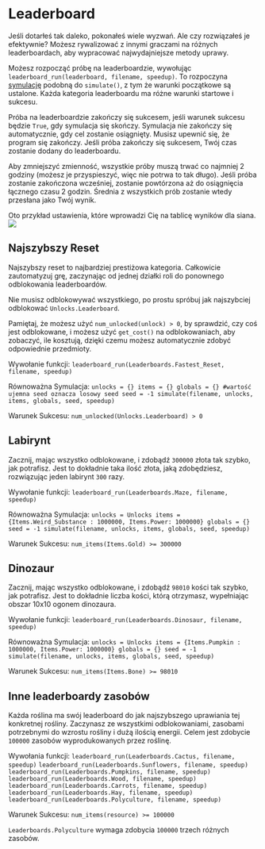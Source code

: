 # Leaderboard
Jeśli dotarłeś tak daleko, pokonałeś wiele wyzwań. Ale czy rozwiązałeś je efektywnie?
Możesz rywalizować z innymi graczami na różnych leaderboardach, aby wypracować najwydajniejsze metody uprawy.

Możesz rozpocząć próbę na leaderboardzie, wywołując `leaderboard_run(leaderboard, filename, speedup)`.
To rozpoczyna [symulację](docs/unlocks/simulation.md) podobną do `simulate()`, z tym że warunki początkowe są ustalone. Każda kategoria leaderboardu ma różne warunki startowe i sukcesu.

Próba na leaderboardzie zakończy się sukcesem, jeśli warunek sukcesu będzie `True`, gdy symulacja się skończy. Symulacja nie zakończy się automatycznie, gdy cel zostanie osiągnięty. Musisz upewnić się, że program się zakończy.
Jeśli próba zakończy się sukcesem, Twój czas zostanie dodany do leaderboardu.

Aby zmniejszyć zmienność, wszystkie próby muszą trwać co najmniej 2 godziny (możesz je przyspieszyć, więc nie potrwa to tak długo). Jeśli próba zostanie zakończona wcześniej, zostanie powtórzona aż do osiągnięcia łącznego czasu 2 godzin. Średnia z wszystkich prób zostanie wtedy przesłana jako Twój wynik.

Oto przykład ustawienia, które wprowadzi Cię na tablicę wyników dla siana.
![](LeaderboardSetup400)

## Najszybszy Reset
Najszybszy reset to najbardziej prestiżowa kategoria. Całkowicie zautomatyzuj grę, zaczynając od jednej działki roli do ponownego odblokowania leaderboardów.

Nie musisz odblokowywać wszystkiego, po prostu spróbuj jak najszybciej odblokować `Unlocks.Leaderboard`.

Pamiętaj, że możesz użyć `num_unlocked(unlock) > 0`, by sprawdzić, czy coś jest odblokowane, i możesz użyć `get_cost()` na odblokowaniach, aby zobaczyć, ile kosztują, dzięki czemu możesz automatycznie zdobyć odpowiednie przedmioty.

Wywołanie funkcji:
`leaderboard_run(Leaderboards.Fastest_Reset, filename, speedup)`

Równoważna Symulacja:
`unlocks = {}
items = {}
globals = {}
#wartość ujemna seed oznacza losowy seed
seed = -1
simulate(filename, unlocks, items, globals, seed, speedup)`

Warunek Sukcesu:
`num_unlocked(Unlocks.Leaderboard) > 0`

## Labirynt
Zacznij, mając wszystko odblokowane, i zdobądź `300000` złota tak szybko, jak potrafisz. Jest to dokładnie taka ilość złota, jaką zdobędziesz, rozwiązując jeden labirynt `300` razy.

Wywołanie funkcji:
`leaderboard_run(Leaderboards.Maze, filename, speedup)`

Równoważna Symulacja:
`unlocks = Unlocks
items = {Items.Weird_Substance : 1000000, Items.Power: 1000000}
globals = {}
seed = -1
simulate(filename, unlocks, items, globals, seed, speedup)`

Warunek Sukcesu:
`num_items(Items.Gold) >= 300000`

## Dinozaur
Zacznij, mając wszystko odblokowane, i zdobądź `98010` kości tak szybko, jak potrafisz. Jest to dokładnie liczba kości, którą otrzymasz, wypełniając obszar 10x10 ogonem dinozaura.

Wywołanie funkcji:
`leaderboard_run(Leaderboards.Dinosaur, filename, speedup)`

Równoważna Symulacja:
`unlocks = Unlocks
items = {Items.Pumpkin : 1000000, Items.Power: 1000000}
globals = {}
seed = -1
simulate(filename, unlocks, items, globals, seed, speedup)`

Warunek Sukcesu:
`num_items(Items.Bone) >= 98010`

## Inne leaderboardy zasobów
Każda roślina ma swój leaderboard do jak najszybszego uprawiania tej konkretnej rośliny. Zaczynasz ze wszystkimi odblokowaniami, zasobami potrzebnymi do wzrostu rośliny i dużą ilością energii. Celem jest zdobycie `100000` zasobów wyprodukowanych przez roślinę.

Wywołania funkcji:
`leaderboard_run(Leaderboards.Cactus, filename, speedup)`
`leaderboard_run(Leaderboards.Sunflowers, filename, speedup)`
`leaderboard_run(Leaderboards.Pumpkins, filename, speedup)`
`leaderboard_run(Leaderboards.Wood, filename, speedup)`
`leaderboard_run(Leaderboards.Carrots, filename, speedup)`
`leaderboard_run(Leaderboards.Hay, filename, speedup)`
`leaderboard_run(Leaderboards.Polyculture, filename, speedup)`

Warunek Sukcesu:
`num_items(resource) >= 100000`

`Leaderboards.Polyculture` wymaga zdobycia `100000` trzech różnych zasobów.